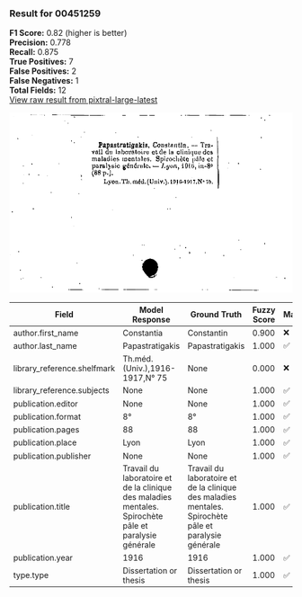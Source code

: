 ### Result for 00451259
**F1 Score:** 0.82 (higher is better)<br>**Precision:** 0.778<br>**Recall:** 0.875<br>**True Positives:** 7<br>**False Positives:** 2<br>**False Negatives:** 1<br>**Total Fields:** 12<br>[View raw result from pixtral-large-latest](https://github.com/RISE-UNIBAS/humanities_data_benchmark/blob/main/results/2025-10-01/T0159/request_T0159_00451259.json)

<img src="https://github.com/RISE-UNIBAS/humanities_data_benchmark/blob/main/benchmarks/zettelkatalog/images/00451259.jpg?raw=true" alt="00451259" width="600px">

| Field | Model Response | Ground Truth | Fuzzy Score | Match |
|-------|----------------|--------------|-------------|-------|
| author.first_name | Constantia | Constantin | 0.900 | ❌ |
| author.last_name | Papastratigakis | Papastratigakis | 1.000 | ✅ |
| library_reference.shelfmark | Th.méd.(Univ.),1916-1917,N° 75 | None | 0.000 | ❌ |
| library_reference.subjects | None | None | 1.000 | ✅ |
| publication.editor | None | None | 1.000 | ✅ |
| publication.format | 8° | 8° | 1.000 | ✅ |
| publication.pages | 88 | 88 | 1.000 | ✅ |
| publication.place | Lyon | Lyon | 1.000 | ✅ |
| publication.publisher | None | None | 1.000 | ✅ |
| publication.title | Travail du laboratoire et de la clinique des maladies mentales. Spirochète pâle et paralysie générale | Travail du laboratoire et de la clinique des maladies mentales. Spirochète pâle et paralysie générale | 1.000 | ✅ |
| publication.year | 1916 | 1916 | 1.000 | ✅ |
| type.type | Dissertation or thesis | Dissertation or thesis | 1.000 | ✅ |
